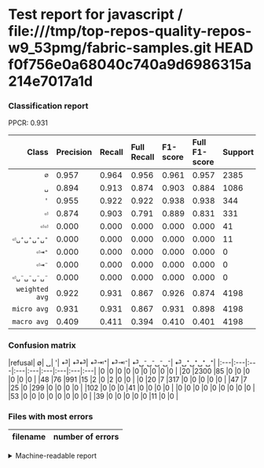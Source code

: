 # Test report for javascript / file:///tmp/top-repos-quality-repos-w9_53pmg/fabric-samples.git HEAD f0f756e0a68040c740a9d6986315a214e7017a1d

### Classification report

PPCR: 0.931

| Class | Precision | Recall | Full Recall | F1-score | Full F1-score | Support | Full Support | PPCR |
|------:|:----------|:-------|:------------|:---------|:---------|:--------|:-------------|:-----|
| `∅` | 0.957| 0.964| 0.956| 0.961| 0.957| 2385| 2405| 0.992 |
| `␣` | 0.894| 0.913| 0.874| 0.903| 0.884| 1086| 1134| 0.958 |
| `'` | 0.955| 0.922| 0.922| 0.938| 0.938| 344| 344| 1.000 |
| `⏎` | 0.874| 0.903| 0.791| 0.889| 0.831| 331| 378| 0.876 |
| `⏎⏎` | 0.000| 0.000| 0.000| 0.000| 0.000| 41| 143| 0.287 |
| `⏎␣⁺␣⁺␣⁺␣⁺` | 0.000| 0.000| 0.000| 0.000| 0.000| 11| 50| 0.220 |
| `⏎⇥⁺` | 0.000| 0.000| 0.000| 0.000| 0.000| 0| 0| 0.000 |
| `⏎⇥⁻` | 0.000| 0.000| 0.000| 0.000| 0.000| 0| 0| 0.000 |
| `⏎␣⁻␣⁻␣⁻␣⁻` | 0.000| 0.000| 0.000| 0.000| 0.000| 0| 53| 0.000 |
| `weighted avg` | 0.922| 0.931| 0.867| 0.926| 0.874| 4198| 4507| 0.931 |
| `micro avg` | 0.931| 0.931| 0.867| 0.931| 0.898| 4198| 4507| 0.931 |
| `macro avg` | 0.409| 0.411| 0.394| 0.410| 0.401| 4198| 4507| 0.931 |

### Confusion matrix

|refusal|  ∅| ␣| '| ⏎| ⏎⏎| ⏎⇥⁺| ⏎⇥⁻| ⏎␣⁻␣⁻␣⁻␣⁻| ⏎␣⁺␣⁺␣⁺␣⁺| 
|:---|:---|:---|:---|:---|:---|:---|:---|:---|
|0 |0 |0 |0 |0 |0 |0 |0 |0 |
|20 |2300 |85 |0 |0 |0 |0 |0 |0 |
|48 |76 |991 |15 |2 |0 |2 |0 |0 |
|0 |20 |7 |317 |0 |0 |0 |0 |0 |
|47 |7 |25 |0 |299 |0 |0 |0 |0 |
|102 |0 |0 |0 |41 |0 |0 |0 |0 |
|0 |0 |0 |0 |0 |0 |0 |0 |0 |
|53 |0 |0 |0 |0 |0 |0 |0 |0 |
|39 |0 |0 |0 |0 |0 |11 |0 |0 |

### Files with most errors

| filename | number of errors|
|:----:|:-----|

<details>
    <summary>Machine-readable report</summary>
```json
{
  "cl_report": {"\u0027": {"f1-score": 0.9378698224852071, "precision": 0.9548192771084337, "recall": 0.9215116279069767, "support": 344}, "macro avg": {"f1-score": 0.4100596134636937, "precision": 0.40895883636438257, "recall": 0.4113020553340866, "support": 4198}, "micro avg": {"f1-score": 0.9306812767984755, "precision": 0.9306812767984755, "recall": 0.9306812767984755, "support": 4198}, "weighted avg": {"f1-score": 0.9264307833254376, "precision": 0.9223286118472223, "recall": 0.9306812767984755, "support": 4198}, "\u2205": {"f1-score": 0.9607351712614871, "precision": 0.9571369121930919, "recall": 0.9643605870020965, "support": 2385}, "\u23ce": {"f1-score": 0.8885586924219911, "precision": 0.8742690058479532, "recall": 0.9033232628398792, "support": 331}, "\u23ce\u21e5\u207a": {"f1-score": 0.0, "precision": 0.0, "recall": 0.0, "support": 0}, "\u23ce\u21e5\u207b": {"f1-score": 0.0, "precision": 0.0, "recall": 0.0, "support": 0}, "\u23ce\u23ce": {"f1-score": 0.0, "precision": 0.0, "recall": 0.0, "support": 41}, "\u23ce\u2423\u207a\u2423\u207a\u2423\u207a\u2423\u207a": {"f1-score": 0.0, "precision": 0.0, "recall": 0.0, "support": 11}, "\u23ce\u2423\u207b\u2423\u207b\u2423\u207b\u2423\u207b": {"f1-score": 0.0, "precision": 0.0, "recall": 0.0, "support": 0}, "\u2423": {"f1-score": 0.9033728350045578, "precision": 0.894404332129964, "recall": 0.9125230202578268, "support": 1086}},
  "cl_report_full": {"\u0027": {"f1-score": 0.9378698224852071, "precision": 0.9548192771084337, "recall": 0.9215116279069767, "support": 344}, "macro avg": {"f1-score": 0.401021806771481, "precision": 0.40895883636438257, "recall": 0.3936395091649183, "support": 4507}, "micro avg": {"f1-score": 0.8976450315910397, "precision": 0.9306812767984755, "recall": 0.8668737519414245, "support": 4507}, "weighted avg": {"f1-score": 0.8742015476343509, "precision": 0.881983648101973, "recall": 0.8668737519414245, "support": 4507}, "\u2205": {"f1-score": 0.956738768718802, "precision": 0.9571369121930919, "recall": 0.9563409563409564, "support": 2405}, "\u23ce": {"f1-score": 0.8305555555555555, "precision": 0.8742690058479532, "recall": 0.791005291005291, "support": 378}, "\u23ce\u21e5\u207a": {"f1-score": 0.0, "precision": 0.0, "recall": 0.0, "support": 0}, "\u23ce\u21e5\u207b": {"f1-score": 0.0, "precision": 0.0, "recall": 0.0, "support": 0}, "\u23ce\u23ce": {"f1-score": 0.0, "precision": 0.0, "recall": 0.0, "support": 143}, "\u23ce\u2423\u207a\u2423\u207a\u2423\u207a\u2423\u207a": {"f1-score": 0.0, "precision": 0.0, "recall": 0.0, "support": 50}, "\u23ce\u2423\u207b\u2423\u207b\u2423\u207b\u2423\u207b": {"f1-score": 0.0, "precision": 0.0, "recall": 0.0, "support": 53}, "\u2423": {"f1-score": 0.8840321141837645, "precision": 0.894404332129964, "recall": 0.8738977072310405, "support": 1134}},
  "ppcr": 0.9314399822498336
}
```
</details>
